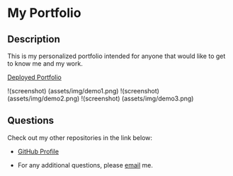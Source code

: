 # My Portfolio

## Description

This is my personalized portfolio intended for anyone that would like to get to know me and my work.

[Deployed Portfolio]()

!(screenshot) (assets/img/demo1.png)
!(screenshot) (assets/img/demo2.png)
!(screenshot) (assets/img/demo3.png)
## Questions

Check out my other repositories in the link below:

- [GitHub Profile](https://github.com/ramandeeppatwar)

- For any additional questions, please [email](mailto:ramandeep.rkaur13@gmail.com) me.